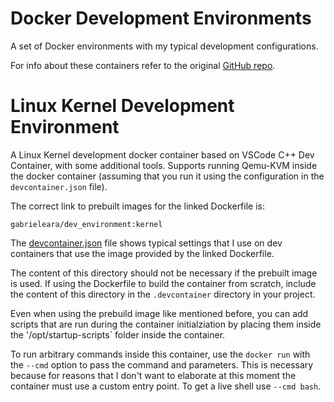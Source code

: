 # Docker Development Environments

A set of Docker environments with my typical development configurations.

For info about these containers refer to the original [GitHub
repo](https://github.com/gabrieleara/dev_environment).

# Linux Kernel Development Environment

A Linux Kernel development docker container based on VSCode C++ Dev Container,
with some additional tools. Supports running Qemu-KVM inside the docker
container (assuming that you run it using the configuration in the
`devcontainer.json` file).

The correct link to prebuilt images for the linked Dockerfile is:
```
gabrieleara/dev_environment:kernel
```

The [devcontainer.json](devcontainer.json) file shows typical settings that I
use on dev containers that use the image provided by the linked Dockerfile.

The content of this directory should not be necessary if the prebuilt image is
used. If using the Dockerfile to build the container from scratch, include the
content of this directory in the `.devcontainer` directory in your project.

Even when using the prebuild image like mentioned before, you can add scripts
that are run during the container initialziation by placing them inside the
'/opt/startup-scripts` folder inside the container.

To run arbitrary commands inside this container, use the `docker run` with the
`--cmd` option to pass the command and parameters. This is necessary because for
reasons that I don't want to elaborate at this moment the container must use a
custom entry point. To get a live shell use `--cmd bash`.
